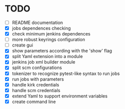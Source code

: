 
TODO
====

- [ ] README documentation
- [x] jobs dependences checking
- [x] check minimum jenkins dependences
- [ ] more robust keyrings configuration
- [ ] create gui
- [x] show parameters according with the 'show' flag
- [x] split Yaml extension into a module
- [x] jenkins job xml builder module
- [x] split scm configurations
- [x] tokenizer to recognize pytest-like syntax to run jobs
- [x] run jobs with parameters
- [x] handle kirk credentials
- [x] handle scm credentials
- [x] extend Yaml to support environment variables
- [x] create command line
